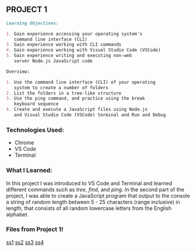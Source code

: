 ## PROJECT 1

```markdown
Learning Objectives:

1. Gain experience accessing your operating system's 
   command line interface (CLI)
3. Gain experience working with CLI commands
4. Gain experience working with Visual Studio Code (VSCode)
5. Gain experience writing and executing non-web
   server Node.js JavaScript code

Overview: 

1. Use the command line interface (CLI) of your operating
   system to create a number of folders
2. List the folders in a tree-like structure
3. Use the ping command, and practice using the break 
   keyboard sequence
4. Create and execute a JavaScript files using Node.js 
   and Visual Studio Code (VSCode) terminal and Run and Debug
```

### Technologies Used:
- Chrome
- VS Code
- Terminal


### What I Learned:
In this project I was introduced to VS Code and Terminal and learned different commands such as *tree*, *find*, and *ping*. In the second part of the project, I was able to create a JavaScript program that output to the console a string of random length between 5 - 25 characters (range inclusive) in length, that consists of all random lowercase letters from the English alphabet.

### Files from Project 1!

[ss1](p1-folders.png)
[ss2](p1-tree.png)
[ss3](p1-break.png)
[ss4](p1-ping.png)


